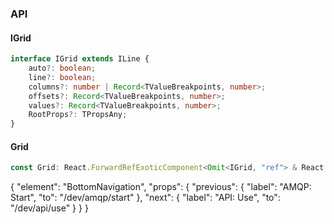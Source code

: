

### API

#### IGrid

```ts
interface IGrid extends ILine {
    auto?: boolean;
    line?: boolean;
    columns?: number | Record<TValueBreakpoints, number>;
    offsets?: Record<TValueBreakpoints, number>;
    values?: Record<TValueBreakpoints, number>;
    RootProps?: TPropsAny;
}
```

#### Grid

```ts
const Grid: React.ForwardRefExoticComponent<Omit<IGrid, "ref"> & React.RefAttributes<unknown>>;
```


{
  "element": "BottomNavigation",
  "props": {
    "previous": {
      "label": "AMQP: Start",
      "to": "/dev/amqp/start"
    },
    "next": {
      "label": "API: Use",
      "to": "/dev/api/use"
    }
  }
}